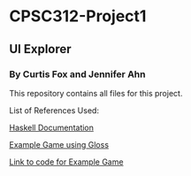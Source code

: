 # CPSC312-Project1

## UI Explorer

### By Curtis Fox and Jennifer Ahn

This repository contains all files for this project.

List of References Used:

[Haskell Documentation](http://hackage.haskell.org/package/gloss)

[Example Game using Gloss](https://functional-programming.it.jyu.fi/master/pages/ProjectAsteroids.md)

[Link to code for Example Game](https://functional-programming.it.jyu.fi/downloads/AsteroidsFinal.hs)

